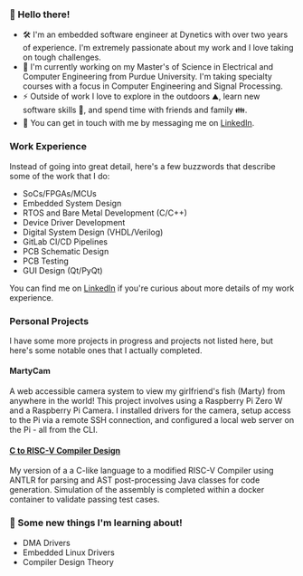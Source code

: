 ### 👋 Hello there!

- 🛠️ I'm an embedded software engineer at Dynetics with over two years of experience. I'm extremely passionate about my work and I love taking on tough challenges.
- 📖 I'm currently working on my Master's of Science in Electrical and Computer Engineering from Purdue University. I'm taking specialty courses with a focus in Computer Engineering and Signal Processing.
- ⚡ Outside of work I love to explore in the outdoors ⛰️, learn new software skills 🧰, and spend time with friends and family 👪.
- 💬 You can get in touch with me by messaging me on [LinkedIn](https://www.linkedin.com/in/david-furtwengler/).

### Work Experience

Instead of going into great detail, here's a few buzzwords that describe some of the work that I do:

 - SoCs/FPGAs/MCUs
 - Embedded System Design
 - RTOS and Bare Metal Development (C/C++)
 - Device Driver Development
 - Digital System Design (VHDL/Verilog)
 - GitLab CI/CD Pipelines
 - PCB Schematic Design
 - PCB Testing
 - GUI Design (Qt/PyQt)

You can find me on [LinkedIn](https://www.linkedin.com/in/david-furtwengler/) if you're curious about more details of my work experience.

### Personal Projects

I have some more projects in progress and projects not listed here, but here's some notable ones that I actually completed.

#### MartyCam

A web accessible camera system to view my girlfriend's fish (Marty) from anywhere in the world! This project involves using a Raspberry Pi Zero W and a Raspberry Pi Camera. I installed drivers for the camera, setup access to the Pi via a remote SSH connection, and configured a local web server on the Pi - all from the CLI.

#### [C to RISC-V Compiler Design](https://github.com/djsneeky/Compiler-Project)

My version of a a C-like language to a modified RISC-V Compiler using ANTLR for parsing and AST post-processing Java classes for code generation. Simulation of the assembly is completed within a docker container to validate passing test cases.

[//]: # (TODO: Upload and link my RISC-V CPU Design Project)

### 👀 Some new things I'm learning about!

 - DMA Drivers
 - Embedded Linux Drivers
 - Compiler Design Theory
